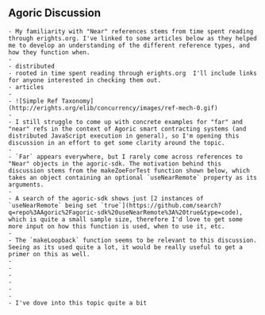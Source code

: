 ## Agoric Discussion
	- My familiarity with "Near" references stems from time spent reading through erights.org. I've linked to some articles below as they helped me to develop an understanding of the different reference types, and how they function when.
	-
	- distributed
	- rooted in time spent reading through erights.org  I'll include links for anyone interested in checking them out.
	- articles
	-
	- ![Simple Ref Taxonomy](http://erights.org/elib/concurrency/images/ref-mech-0.gif)
	-
	- I still struggle to come up with concrete examples for "far" and "near" refs in the context of Agoric smart contracting systems (and distributed JavaScript execution in general), so I'm opening this discussion in an effort to get some clarity around the topic.
	-
	- `Far` appears everywhere, but I rarely come across references to "Near" objects in the agoric-sdk. The motivation behind this discussion stems from the makeZoeForTest function shown below, which takes an object containing an optional `useNearRemote` property as its arguments.
	-
	- A search of the agoric-sdk shows just [2 instances of `useNearRemote` being set `true`](https://github.com/search?q=repo%3AAgoric%2Fagoric-sdk%20useNearRemote%3A%20true&type=code), which is quite a small sample size, therefore I'd love to get some more input on how this function is used, when to use it, etc.
	-
	- The `makeLoopback` function seems to be relevant to this discussion. Seeing as its used quite a lot, it would be really useful to get a primer on this as well.
	-
	-
	-
	-
	-
	-
	- I've dove into this topic quite a bit